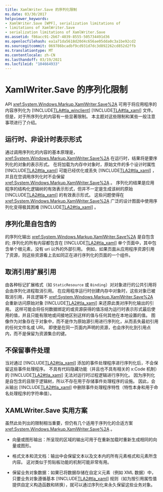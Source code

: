 ```yaml
---
title: XamlWriter.Save 的序列化限制
ms.date: 03/30/2017
helpviewer_keywords:
- XamlWriter.Save [WPF], serialization limitations of
- limitations of XamlWriter.Save
- serialization limitations of XamlWriter.Save
ms.assetid: f86acc91-2b67-4039-8555-505734491d36
ms.openlocfilehash: ea1a71da5618d20d4c656ae05dda0c3a1be92cd2
ms.sourcegitcommit: 069786bcadbf9cd931d7dc3d892262cd852d2ffb
ms.translationtype: MT
ms.contentlocale: zh-CN
ms.lasthandoff: 03/19/2021
ms.locfileid: "104664933"
---
```

# <a name="serialization-limitations-of-xamlwritersave"></a>XamlWriter.Save 的序列化限制
API <xref:System.Windows.Markup.XamlWriter.Save%2A> 可用于将应用程序的内容序列化为 [!INCLUDE[TLA#tla_winclient](../../../includes/tlasharptla-winclient-md.md)] [!INCLUDE[TLA#tla_xaml](../../../includes/tlasharptla-xaml-md.md)] 文件。 但是，对于所序列化的内容有一些显著限制。 本主题对这些限制和某些一般注意事项进行了介绍。  

<a name="Run_Time__Not_Design_Time_Representation"></a>
## <a name="run-time-not-design-time-representation"></a>运行时、非设计时表示形式  
 通过调用序列化的内容的基本原理是， <xref:System.Windows.Markup.XamlWriter.Save%2A> 在运行时，结果将是要序列化的对象的表示形式。 在将加载为内存中对象时，原始文件的多个设计时属性 [!INCLUDE[TLA2#tla_xaml](../../../includes/tla2sharptla-xaml-md.md)] 可能已经优化或丢失 [!INCLUDE[TLA2#tla_xaml](../../../includes/tla2sharptla-xaml-md.md)] ，并且在您调用序列化时不会保留 <xref:System.Windows.Markup.XamlWriter.Save%2A> 。 序列化的结果是应用程序的结构化逻辑树的有效表示形式，但并不一定是生成该树的原始 [!INCLUDE[TLA2#tla_xaml](../../../includes/tla2sharptla-xaml-md.md)] 的有效表示形式。 这些问题使得在 <xref:System.Windows.Markup.XamlWriter.Save%2A> 广泛的设计图面中使用序列化变得极其困难 [!INCLUDE[TLA2#tla_xaml](../../../includes/tla2sharptla-xaml-md.md)] 。  
  
<a name="Serialization_is_Self_Contained"></a>
## <a name="serialization-is-self-contained"></a>序列化是自包含的  
 的序列化输出 <xref:System.Windows.Markup.XamlWriter.Save%2A> 是自包含的; 序列化的所有内容都包含在 [!INCLUDE[TLA2#tla_xaml](../../../includes/tla2sharptla-xaml-md.md)] 单个页面中，其中包含单个根元素，没有 uri 以外的外部引用。 例如，如果页面从应用程序资源引用了资源，则这些资源看上去如同正在进行序列化的页面的一个组件。  
  
<a name="Extension_References_are_Dereferenced"></a>
## <a name="extension-references-are-dereferenced"></a>取消引用扩展引用  
 由各种标记扩展格式（如 `StaticResource` 或 `Binding`）对对象进行的公共引用将会由序列化进程取消引用。 在应用程序运行时创建内存中对象时，这些对象已被取消引用，并且逻辑不 <xref:System.Windows.Markup.XamlWriter.Save%2A> 会重新访问原始对象 [!INCLUDE[TLA2#tla_xaml](../../../includes/tla2sharptla-xaml-md.md)] 来还原此类对序列化输出的引用。 这样可能会将任何数据绑定的或资源获得的值冻结为运行时表示形式最后使用的值，并且只能有限地或间接地区别这样的值与任何其他在本地设置的值。 图像作为对象存在于对象中，而不是作为原始源引用进行序列化，从而丢失最初引用的任何文件名或 URI。 即使是在同一页面内声明的资源，也会序列化到引用点内，而不是保留为资源集合的键。  
  
<a name="Event_Handling_is_Not_Preserved"></a>
## <a name="event-handling-is-not-preserved"></a>不保留事件处理  
 当对通过 [!INCLUDE[TLA2#tla_xaml](../../../includes/tla2sharptla-xaml-md.md)] 添加的事件处理程序进行序列化后，不会保留这些事件处理程序。 不具有代码隐藏功能（并且也不具有相关的 x:Code 机制）的 [!INCLUDE[TLA2#tla_xaml](../../../includes/tla2sharptla-xaml-md.md)] 无法对运行时过程逻辑进行序列化。 因为序列化是自包含的且限于逻辑树，所以不存在用于存储事件处理程序的设施。 因此，会从输出 [!INCLUDE[TLA2#tla_xaml](../../../includes/tla2sharptla-xaml-md.md)] 中删除事件处理程序特性（特性本身和用于命名处理程序的字符串值）。  
  
<a name="Realistic_Scenarios_for_Use_of_XAMLWriter_Save"></a>
## <a name="realistic-scenarios-for-use-of-xamlwritersave"></a>XAMLWriter.Save 实用方案  
 虽然此处列出的限制相当重要，但仍有几个适用于序列化的合适方案 <xref:System.Windows.Markup.XamlWriter.Save%2A> 。  
  
- 向量或图形输出：所呈现的区域的输出可用于在重新加载时重新生成相同的向量或图形。  
  
- 格式文本和流文档：输出中会保留文本以及文本内的所有元素格式和元素所含内容。 这对类似于剪贴板功能的机制可能非常有用。  
  
- 保留业务对象数据：如果已将数据存储在自定义元素（例如 XML 数据）中，只要业务对象遵循基本 [!INCLUDE[TLA2#tla_xaml](../../../includes/tla2sharptla-xaml-md.md)] 规则（如为按引用属性值提供自定义构造函数和转换），就可以通过序列化来永久保留这些业务对象。
